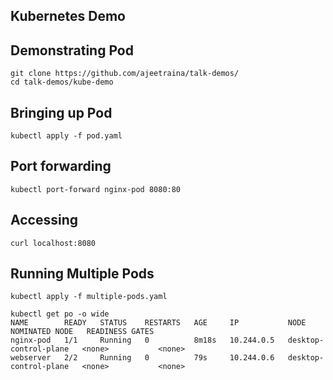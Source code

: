 ## Kubernetes Demo


## Demonstrating Pod

```
git clone https://github.com/ajeetraina/talk-demos/
cd talk-demos/kube-demo
```

## Bringing up Pod

```
kubectl apply -f pod.yaml
```

## Port forwarding

```
kubectl port-forward nginx-pod 8080:80
```

## Accessing

```
curl localhost:8080
```

## Running Multiple Pods

```
kubectl apply -f multiple-pods.yaml
```

```
kubectl get po -o wide
NAME        READY   STATUS    RESTARTS   AGE     IP           NODE                    NOMINATED NODE   READINESS GATES
nginx-pod   1/1     Running   0          8m18s   10.244.0.5   desktop-control-plane   <none>           <none>
webserver   2/2     Running   0          79s     10.244.0.6   desktop-control-plane   <none>           <none>
```






